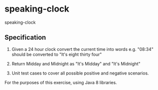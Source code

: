 # speaking-clock
speaking-clock

Specification
-------------
1. Given a 24 hour clock convert the current time into words
e.g. "08:34" should be converted to "It's eight thirty four"

2. Return Midday and Midnight as "It's Midday" and "It's Midnight"

3. Unit test cases to cover all possible positive and negative scenarios.

For the purposes of this exercise, using Java 8 libraries.
